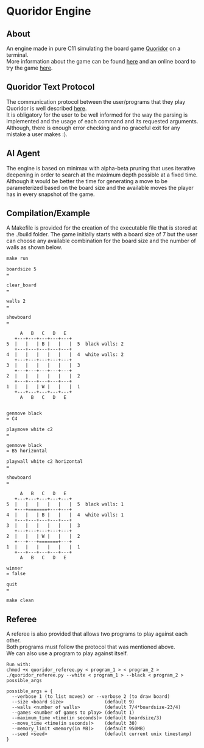 # Quoridor Engine

## About
An engine made in pure C11 simulating the board game [Quoridor](http://quoridor.di.uoa.gr/rules.html) on a terminal. </br>
More information about the game can be found [here](https://en.wikipedia.org/wiki/Quoridor) and an online board to try the game [here](http://quoridor.di.uoa.gr/). </br>



## Quoridor Text Protocol
The communication protocol between the user/programs that they play Quoridor is well described [here](http://quoridor.di.uoa.gr/qtp/qtp.html). </br>
It is obligatory for the user to be well informed for the way the parsing is implemented and the usage of each command and its requested arguments.
Although, there is enough error checking and no graceful exit for any mistake a user makes :).

## AI Agent
The engine is based on minimax with alpha-beta pruning  that uses iterative deepening in order to search at the maximum depth possible at a fixed time.
Although it would be better the time for generating a move to be parameterized based on the board size and the available moves the player has in every snapshot of the game.
## Compilation/Example

A Makefile is provided for the creation of the executable file that is stored at the ./build folder.
The game initially starts with a board size of 7 but the user can choose any available combination for the board size and the number of walls as shown below. </br>
```
make run

boardsize 5
=

clear_board
=

walls 2
=

showboard
=

     A   B   C   D   E
   +---+---+---+---+---+
5  |   |   | B |   |   |  5  black walls: 2
   +---+---+---+---+---+
4  |   |   |   |   |   |  4  white walls: 2
   +---+---+---+---+---+
3  |   |   |   |   |   |  3
   +---+---+---+---+---+
2  |   |   |   |   |   |  2
   +---+---+---+---+---+
1  |   |   | W |   |   |  1
   +---+---+---+---+---+
     A   B   C   D   E

 
genmove black
= C4

playmove white c2
=

genmove black
= B5 horizontal

playwall white c2 horizontal
=

showboard
=

     A   B   C   D   E
   +---+---+---+---+---+
5  |   |   |   |   |   |  5  black walls: 1
   +---+=======+---+---+
4  |   |   | B |   |   |  4  white walls: 1
   +---+---+---+---+---+
3  |   |   |   |   |   |  3
   +---+---+---+---+---+
2  |   |   | W |   |   |  2
   +---+---+=======+---+
1  |   |   |   |   |   |  1
   +---+---+---+---+---+
     A   B   C   D   E

winner
= false

quit
=

make clean
```
## Referee
A referee  is also provided that allows two programs to play against each other. </br>
Both programs must follow the protocol that was mentioned above. </br>
We can also use a program to play against itself.
```
Run with:
chmod +x quoridor_referee.py < program_1 > < program_2 >
./quoridor_referee.py --white < program_1 > --black < program_2 > possible_args

possible_args = {
  --verbose 1 (to list moves) or --verbose 2 (to draw board)
  --size <board size>               (default 9)
  --walls <number of walls>         (default 7/4*boardsize-23/4)
  --games <number of games to play> (default 1)
  --maximum_time <time(in seconds)> (default boardsize/3)
  --move_time <time(in seconds)>    (default 30)
  --memory_limit <memory(in MB)>    (default 950MB)
  --seed <seed>                     (default current unix timestamp)
}
```
